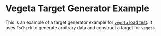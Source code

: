 # Vegeta Target Generator Example

This is an example of a target generator example for [`vegeta` load test](https://github.com/tsenart/vegeta). 
It uses `FsCheck` to generate arbitrary data and construct a target for `vegeta`.